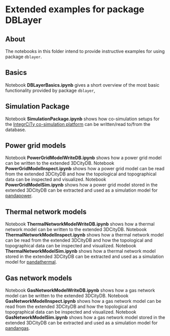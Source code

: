 # Extended examples for package DBLayer


## About

The notebooks in this folder intend to provide instructive examples for using package `dblayer`.


## Basics

Notebook **DBLayerBasics.ipynb** gives a short overview of the most basic functionality provided by package `dblayer`,


## Simulation Package

Notebook **SimulationPackage.ipynb** shows how co-simulation setups for the [IntegrCiTy co-simulation platform](https://github.com/IntegrCiTy/zerobnl) can be written/read to/from the database.


## Power grid models

Notebook **PowerGridModelWriteDB.ipynb** shows how a power grid model can be written to the extended 3DCityDB.
Notebook **PowerGridModelInspect.ipynb** shows how a power grid model can be read from the extended 3DCityDB and how the topological and topographical data can be inspected and visualized.
Notebook **PowerGridModelSim.ipynb** shows how a power grid model stored in the extended 3DCityDB can be extracted and used as a simulation model for [pandapower](https://pandapower.readthedocs.io/en/v2.0.1/index.html).


## Thermal network models

Notebook **ThermalNetworkModelWriteDB.ipynb** shows how a thermal network model can be written to the extended 3DCityDB.
Notebook **ThermalNetworkModelInspect.ipynb** shows how a thermal network model can be read from the extended 3DCityDB and how the topological and topographical data can be inspected and visualized.
Notebook **ThermalNetworkModelSim.ipynb** shows how a thermal network model stored in the extended 3DCityDB can be extracted and used as a simulation model for [pandathermal](https://github.com/IntegrCiTy/PandaThermal).



## Gas network models

Notebook **GasNetworkModelWriteDB.ipynb** shows how a gas network model can be written to the extended 3DCityDB.
Notebook **GasNetworkModelInspect.ipynb** shows how a gas network model can be read from the extended 3DCityDB and how the topological and topographical data can be inspected and visualized.
Notebook **GasNetworkModelSim.ipynb** shows how a gas network model stored in the extended 3DCityDB can be extracted and used as a simulation model for [pandangas](https://github.com/IntegrCiTy/PandaNGas).